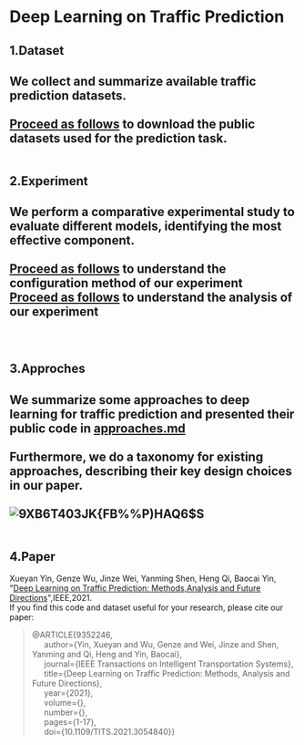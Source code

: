Deep Learning on Traffic Prediction
====
1.Dataset
----
We collect and summarize available traffic prediction datasets.<br><br>
[Proceed as follows](https://github.com/xueyan-dut/Deep-Learning-on-Traffic-Prediction/blob/main/dataset/download_dataset.md) to download the public datasets used for the prediction task.<br><br><br>
2.Experiment
----
We perform a comparative experimental study to evaluate different models, identifying the most effective component.<br><br>
[Proceed as follows](https://github.com/xueyan-dut/Deep-Learning-on-Traffic-Prediction/blob/main/Experiment/config.md) to understand the configuration method of our experiment<br>[Proceed as follows](https://github.com/xueyan-dut/Deep-Learning-on-Traffic-Prediction/blob/main/Experiment/Results/analysis.md) to understand the analysis of our experiment<br><br><br><br>
3.Approches
----
We summarize some approaches to deep learning for traffic prediction and presented their public code in [approaches.md](https://github.com/xueyan-dut/Deep-Learning-on-Traffic-Prediction/blob/main/codes/approaches.md)<br><br>Furthermore, we do a taxonomy for existing approaches, describing their key design choices in our paper.<br><br>
![9XB6T403JK{FB%%P)HAQ6$S](https://user-images.githubusercontent.com/82014244/117538014-c41eaf80-b036-11eb-80d2-7883333b4b52.png)
<br><br><br>
4.Paper
----
Xueyan Yin, Genze Wu, Jinze Wei, Yanming Shen, Heng Qi, Baocai Yin, "[Deep Learning on Traffic Prediction: Methods,Analysis and Future Directions](https://ieeexplore.ieee.org/stamp/stamp.jsp?tp=&arnumber=9352246)",IEEE,2021.<br>
If you find this code and dataset useful for your research, please cite our paper:
>@ARTICLE{9352246,<br>
  >&emsp;&ensp;author={Yin, Xueyan and Wu, Genze and Wei, Jinze and Shen, Yanming and Qi, Heng and Yin, Baocai},<br>
  >&emsp;&ensp;journal={IEEE Transactions on Intelligent Transportation Systems}, <br>
  >&emsp;&ensp;title={Deep Learning on Traffic Prediction: Methods, Analysis and Future Directions}, <br>
  >&emsp;&ensp;year={2021},<br>
  >&emsp;&ensp;volume={},<br>
  >&emsp;&ensp;number={},<br>
  >&emsp;&ensp;pages={1-17},<br>
  >&emsp;&ensp;doi={10.1109/TITS.2021.3054840}}<br>
